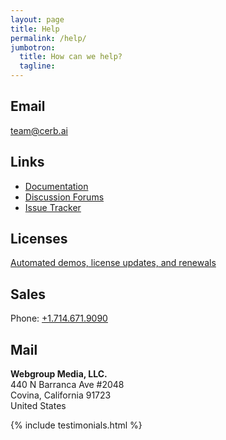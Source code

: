 ```yaml
---
layout: page
title: Help
permalink: /help/
jumbotron: 
  title: How can we help?
  tagline: 
---
```


## Email

[team@cerb.ai](mailto:team@cerb.ai)

## Links

* [Documentation](/docs/home/)
* [Discussion Forums](https://github.com/cerb/cerb-release/discussions/)
* [Issue Tracker](https://github.com/jstanden/cerb/issues/)

## Licenses

<a href="javascript:;" data-cerb-bot-interaction="">Automated demos, license updates, and renewals</a>

## Sales

Phone: [+1.714.671.9090](tel:+1.714.671.9090)

## Mail

**Webgroup Media, LLC.**  
440 N Barranca Ave #2048  
Covina, California 91723  
United States

{% include testimonials.html %}